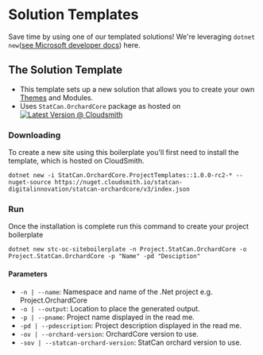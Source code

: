 # Solution Templates

Save time by using one of our templated solutions! We're leveraging `dotnet new`([see Microsoft developer docs](https://docs.microsoft.com/en-us/dotnet/core/tools/dotnet-new)) here.

## The Solution Template

* This template sets up a new solution that allows you to create your own [Themes](https://docs.orchardcore.net/en/dev/docs/getting-started/theme/) and Modules.
* Uses `StatCan.OrchardCore` package as hosted on [![Latest Version @ Cloudsmith](https://api-prd.cloudsmith.io/badges/version/statcan-digitalinnovation/statcan-orchardcore/nuget/StatCan.OrchardCore.Application.Targets/latest/x/?render=true&badge_token=gAAAAABfdxH6m77MW-BAV88OzcnBYogkQkz-9UGxGe3tKAO5j2o_zhK9bs8K-zdIfR8Js2G37dZ6ZaXqKJ7k-z1oh1kBDSVxeEk-OqZpRruKsZOucGSh9Us%3D)](https://cloudsmith.io/~statcan-digitalinnovation/repos/statcan-orchardcore/packages/detail/nuget/StatCan.OrchardCore.Application.Targets/latest/)


### Downloading

To create a new site using this boilerplate you'll first need to install the template, which is hosted on CloudSmith.

```CMD
dotnet new -i StatCan.OrchardCore.ProjectTemplates::1.0.0-rc2-* --nuget-source https://nuget.cloudsmith.io/statcan-digitalinnovation/statcan-orchardcore/v3/index.json
```

### Run
Once the installation is complete run this command to create your project boilerplate

```
dotnet new stc-oc-siteboilerplate -n Project.StatCan.OrchardCore -o Project.StatCan.OrchardCore -p "Name" -pd "Desciption"
```

#### Parameters

- `-n | --name`: Namespace and name of the .Net project e.g. Project.OrchardCore
- `-o | --output`: Location to place the generated output.
- `-p | --pname`: Project name displayed in the read me.
- `-pd | --pdescription`: Project description displayed in the read me.
- `-ov | --orchard-version`: OrchardCore version to use.
- `-sov | --statcan-orchard-version`: StatCan orchard version to use.

